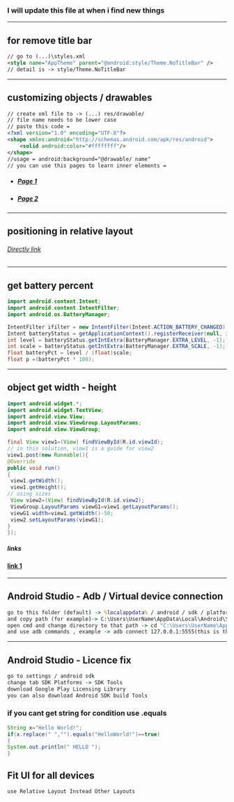 ### I will update this file at when i find new things
---
## for remove title bar
```xml
// go to (...)\styles.xml 
<style name="AppTheme" parent="@android:style/Theme.NoTitleBar" />
// detail is -> style/Theme.NoTitleBar
```
---
## customizing objects / drawables
```xml
// create xml file to -> (...) res/drawable/
// file name needs to be lower case
// paste this code =
<?xml version="1.0" encoding="UTF-8"?> 
<shape xmlns:android="http://schemas.android.com/apk/res/android"> 
    <solid android:color="#ffffffff"/>    
</shape>
//usage = android:background="@drawable/ name"
// you can use this pages to learn inner elements =
```
- ##### [Page 1](https://medium.com/android-news/android-shape-drawables-tutorial-17fbece6fef5)
- ##### [Page 2](https://stackoverflow.com/questions/2122199/how-do-i-set-the-rounded-corner-radius-of-a-color-drawable-using-xml)
---
## positioning in relative layout
###### [Directly link](https://developer.android.com/guide/topics/ui/layout/relative)
---
## get battery percent
```java
import android.content.Intent;
import android.content.IntentFilter;
import android.os.BatteryManager;

IntentFilter ifilter = new IntentFilter(Intent.ACTION_BATTERY_CHANGED);
Intent batteryStatus = getApplicationContext().registerReceiver(null, ifilter);
int level = batteryStatus.getIntExtra(BatteryManager.EXTRA_LEVEL, -1);
int scale = batteryStatus.getIntExtra(BatteryManager.EXTRA_SCALE, -1);
float batteryPct = level / (float)scale;
float p =(batteryPct * 100);
```
---
## object get width - height
```java
import android.widget.*;
import android.widget.TextView;
import android.view.View;
import android.view.ViewGroup.LayoutParams;
import android.view.ViewGroup;

final View view1=(View) findViewById(R.id.viewId);
// in this solution, view1 is a guide for view2
view1.post(new Runnable(){
@Override
public void run()
{
 view1.getWidth();
 view1.getHeight();
// using sizes
 View view2=(View) findViewById(R.id.view2);
 ViewGroup.LayoutParams viewG1=view1.getLayoutParams();
 viewG1.width=view1.getWidth()-50;
 view2.setLayoutParams(viewG1);
}
});
```
##### links
#### [link 1](https://stackoverflow.com/questions/3591784/views-getwidth-and-getheight-returns-0)
---
## Android Studio - Adb / Virtual device connection
```cmd
go to this folder (default) -> %localappdata% / android / sdk / platform-tools /
and copy path (for example)-> C:\Users\UserName\AppData\Local\Android\Sdk\platform-tools
open cmd and change directory to that path -> cd "C:\Users\UserName\AppData\Local\Android\Sdk\platform-tools"
and use adb commands , example -> adb connect 127.0.0.1:5555(this is the virtual device's address)
```
---
## Android Studio - Licence fix
```cmd
go to settings / android sdk
change tab SDK Platforms -> SDK Tools
download Google Play Licensing Library 
you can also download Android SDK build Tools
```
### if you cant get string for condition use .equals
```java
String x="Hello World!";
if(x.replace(" ","").equals("HelloWorld!")==true)
{
System.out.println(" HELLO ");
}
```

## Fit UI for all devices
    use Relative Layout Instead Other Layouts

